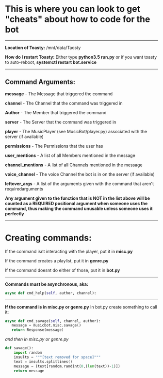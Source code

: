 # This is where you can look to get "cheats" about how to code for the bot


---
**Location of Toasty:** /mnt/data/Taosty


**How do I restart Toasty:** Either type **python3.5 run.py** or if you want toasty to auto-reboot, **systemctl restart bot.service**





---
## Command Arguments:

**message** - The Message that triggered the command


**channel** - The Channel that the command was triggered in


**Author** - The Member that triggered the command


**server** - The Server that the command was triggered in


**player** - The MusicPlayer (see MusicBot/player.py) associated with the server (if available)


**permissions** - The Permissions that the user has


**user_mentions** - A list of all Members mentioned in the message


**channel_mentions** - A list of all Channels mentioned in the message


**voice_channel** - The voice Channel the bot is in on the server (if available)


**leftover_args** - A list of the arguments given with the command that aren't requiredarguments


**Any argument given to the function that is NOT in the list above will be counted as a REQUIRED positional argument when someone uses the command, thus making the command unusable unless someone uses it perfectly**



---

# Creating commands:
If the command isnt interacting with the player, put it in **misc.py**

If the command creates a playlist, put it in **genre.py**

If the command doesnt do either of those, put it in **bot.py**

---

**Commands must be asynchronous, aka:**
```python
async def cmd_help(self, author, channel):
```
---

**If the command is in misc.py or genre.py**
In bot.py create something to call it:
```python
async def cmd_savage(self, channel, author):
   message = musicbot.misc.savage()
   return Response(message)
```
*and then in misc.py or genre.py*
```python
def savage(): 
    import random
    insults = """[text removed for space]"""
    text = insults.splitlines()
    message = (text[random.randint(0,(len(text))-1)])
    return message
```
